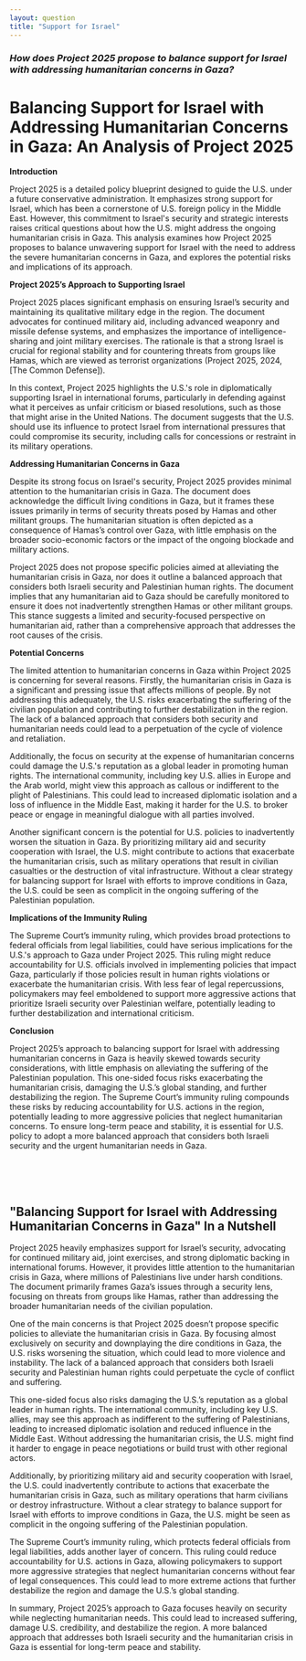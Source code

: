 ```yaml
---
layout: question
title: "Support for Israel"
---
```


### *How does Project 2025 propose to balance support for Israel with addressing humanitarian concerns in Gaza?*


# Balancing Support for Israel with Addressing Humanitarian Concerns in Gaza: An Analysis of Project 2025

**Introduction**

Project 2025 is a detailed policy blueprint designed to guide the U.S. under a future conservative administration. It emphasizes strong support for Israel, which has been a cornerstone of U.S. foreign policy in the Middle East. However, this commitment to Israel's security and strategic interests raises critical questions about how the U.S. might address the ongoing humanitarian crisis in Gaza. This analysis examines how Project 2025 proposes to balance unwavering support for Israel with the need to address the severe humanitarian concerns in Gaza, and explores the potential risks and implications of its approach.

**Project 2025’s Approach to Supporting Israel**

Project 2025 places significant emphasis on ensuring Israel’s security and maintaining its qualitative military edge in the region. The document advocates for continued military aid, including advanced weaponry and missile defense systems, and emphasizes the importance of intelligence-sharing and joint military exercises. The rationale is that a strong Israel is crucial for regional stability and for countering threats from groups like Hamas, which are viewed as terrorist organizations (Project 2025, 2024, [The Common Defense]).

In this context, Project 2025 highlights the U.S.'s role in diplomatically supporting Israel in international forums, particularly in defending against what it perceives as unfair criticism or biased resolutions, such as those that might arise in the United Nations. The document suggests that the U.S. should use its influence to protect Israel from international pressures that could compromise its security, including calls for concessions or restraint in its military operations.

**Addressing Humanitarian Concerns in Gaza**

Despite its strong focus on Israel's security, Project 2025 provides minimal attention to the humanitarian crisis in Gaza. The document does acknowledge the difficult living conditions in Gaza, but it frames these issues primarily in terms of security threats posed by Hamas and other militant groups. The humanitarian situation is often depicted as a consequence of Hamas’s control over Gaza, with little emphasis on the broader socio-economic factors or the impact of the ongoing blockade and military actions.

Project 2025 does not propose specific policies aimed at alleviating the humanitarian crisis in Gaza, nor does it outline a balanced approach that considers both Israeli security and Palestinian human rights. The document implies that any humanitarian aid to Gaza should be carefully monitored to ensure it does not inadvertently strengthen Hamas or other militant groups. This stance suggests a limited and security-focused perspective on humanitarian aid, rather than a comprehensive approach that addresses the root causes of the crisis.

**Potential Concerns**

The limited attention to humanitarian concerns in Gaza within Project 2025 is concerning for several reasons. Firstly, the humanitarian crisis in Gaza is a significant and pressing issue that affects millions of people. By not addressing this adequately, the U.S. risks exacerbating the suffering of the civilian population and contributing to further destabilization in the region. The lack of a balanced approach that considers both security and humanitarian needs could lead to a perpetuation of the cycle of violence and retaliation.

Additionally, the focus on security at the expense of humanitarian concerns could damage the U.S.'s reputation as a global leader in promoting human rights. The international community, including key U.S. allies in Europe and the Arab world, might view this approach as callous or indifferent to the plight of Palestinians. This could lead to increased diplomatic isolation and a loss of influence in the Middle East, making it harder for the U.S. to broker peace or engage in meaningful dialogue with all parties involved.

Another significant concern is the potential for U.S. policies to inadvertently worsen the situation in Gaza. By prioritizing military aid and security cooperation with Israel, the U.S. might contribute to actions that exacerbate the humanitarian crisis, such as military operations that result in civilian casualties or the destruction of vital infrastructure. Without a clear strategy for balancing support for Israel with efforts to improve conditions in Gaza, the U.S. could be seen as complicit in the ongoing suffering of the Palestinian population.

**Implications of the Immunity Ruling**

The Supreme Court’s immunity ruling, which provides broad protections to federal officials from legal liabilities, could have serious implications for the U.S.'s approach to Gaza under Project 2025. This ruling might reduce accountability for U.S. officials involved in implementing policies that impact Gaza, particularly if those policies result in human rights violations or exacerbate the humanitarian crisis. With less fear of legal repercussions, policymakers may feel emboldened to support more aggressive actions that prioritize Israeli security over Palestinian welfare, potentially leading to further destabilization and international criticism.

**Conclusion**

Project 2025’s approach to balancing support for Israel with addressing humanitarian concerns in Gaza is heavily skewed towards security considerations, with little emphasis on alleviating the suffering of the Palestinian population. This one-sided focus risks exacerbating the humanitarian crisis, damaging the U.S.’s global standing, and further destabilizing the region. The Supreme Court’s immunity ruling compounds these risks by reducing accountability for U.S. actions in the region, potentially leading to more aggressive policies that neglect humanitarian concerns. To ensure long-term peace and stability, it is essential for U.S. policy to adopt a more balanced approach that considers both Israeli security and the urgent humanitarian needs in Gaza.

<br><br><br>

## <span id="nutshell">"Balancing Support for Israel with Addressing Humanitarian Concerns in Gaza" In a Nutshell</span>

Project 2025 heavily emphasizes support for Israel’s security, advocating for continued military aid, joint exercises, and strong diplomatic backing in international forums. However, it provides little attention to the humanitarian crisis in Gaza, where millions of Palestinians live under harsh conditions. The document primarily frames Gaza’s issues through a security lens, focusing on threats from groups like Hamas, rather than addressing the broader humanitarian needs of the civilian population.

One of the main concerns is that Project 2025 doesn’t propose specific policies to alleviate the humanitarian crisis in Gaza. By focusing almost exclusively on security and downplaying the dire conditions in Gaza, the U.S. risks worsening the situation, which could lead to more violence and instability. The lack of a balanced approach that considers both Israeli security and Palestinian human rights could perpetuate the cycle of conflict and suffering.

This one-sided focus also risks damaging the U.S.’s reputation as a global leader in human rights. The international community, including key U.S. allies, may see this approach as indifferent to the suffering of Palestinians, leading to increased diplomatic isolation and reduced influence in the Middle East. Without addressing the humanitarian crisis, the U.S. might find it harder to engage in peace negotiations or build trust with other regional actors.

Additionally, by prioritizing military aid and security cooperation with Israel, the U.S. could inadvertently contribute to actions that exacerbate the humanitarian crisis in Gaza, such as military operations that harm civilians or destroy infrastructure. Without a clear strategy to balance support for Israel with efforts to improve conditions in Gaza, the U.S. might be seen as complicit in the ongoing suffering of the Palestinian population.

The Supreme Court’s immunity ruling, which protects federal officials from legal liabilities, adds another layer of concern. This ruling could reduce accountability for U.S. actions in Gaza, allowing policymakers to support more aggressive strategies that neglect humanitarian concerns without fear of legal consequences. This could lead to more extreme actions that further destabilize the region and damage the U.S.’s global standing.

In summary, Project 2025’s approach to Gaza focuses heavily on security while neglecting humanitarian needs. This could lead to increased suffering, damage U.S. credibility, and destabilize the region. A more balanced approach that addresses both Israeli security and the humanitarian crisis in Gaza is essential for long-term peace and stability.
